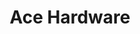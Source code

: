 ---
title: "Ace Hardware"
url: /springfield/ace-hardware-north-walnut-street/
shop: doityourself
---